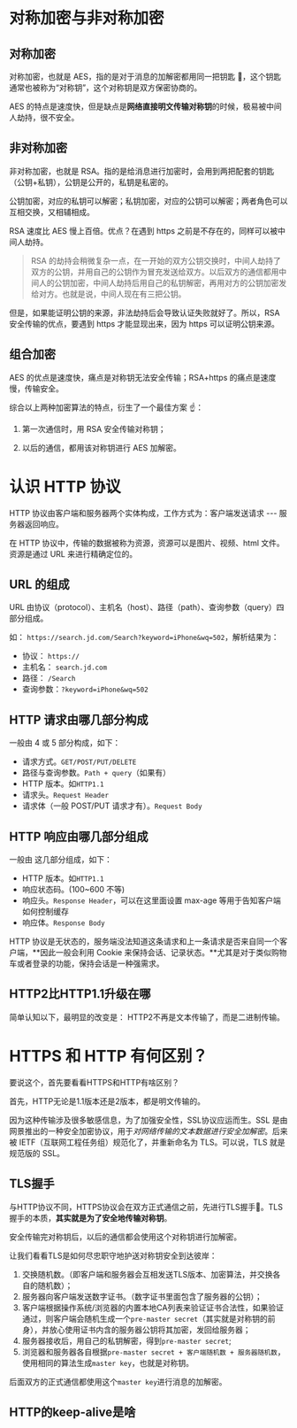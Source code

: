 # 对称加密与非对称加密

## 对称加密

对称加密，也就是 AES，指的是对于消息的加解密都用同一把钥匙 🔑，这个钥匙通常也被称为“对称钥”，这个对称钥是双方保密协商的。

AES 的特点是速度快，但是缺点是**网络直接明文传输对称钥**的时候，极易被中间人劫持，很不安全。

## 非对称加密

非对称加密，也就是 RSA。指的是给消息进行加密时，会用到两把配套的钥匙（公钥+私钥），公钥是公开的，私钥是私密的。

公钥加密，对应的私钥可以解密；私钥加密，对应的公钥可以解密；两者角色可以互相交换，又相辅相成。

RSA 速度比 AES 慢上百倍。优点？在遇到 https 之前是不存在的，同样可以被中间人劫持。

> RSA 的劫持会稍微复杂一点，在一开始的双方公钥交换时，中间人劫持了双方的公钥，并用自己的公钥作为冒充发送给双方。以后双方的通信都用中间人的公钥加密，中间人劫持后用自己的私钥解密，再用对方的公钥加密发给对方。也就是说，中间人现在有三把公钥。

但是，如果能证明公钥的来源，非法劫持后会导致认证失败就好了。所以，RSA 安全传输的优点，要遇到 https 才能显现出来，因为 https 可以证明公钥来源。

## 组合加密

AES 的优点是速度快，痛点是对称钥无法安全传输；RSA+https 的痛点是速度慢，传输安全。

综合以上两种加密算法的特点，衍生了一个最佳方案 ☝️：

1. 第一次通信时，用 RSA 安全传输对称钥；

2. 以后的通信，都用该对称钥进行 AES 加解密。

# 认识 HTTP 协议

HTTP 协议由客户端和服务器两个实体构成，工作方式为：客户端发送请求 --- 服务器返回响应。

在 HTTP 协议中，传输的数据被称为资源，资源可以是图片、视频、html 文件。资源是通过 URL 来进行精确定位的。

## URL 的组成

URL 由协议（protocol）、主机名（host）、路径（path）、查询参数（query）四部分组成。

如： `https://search.jd.com/Search?keyword=iPhone&wq=502`，解析结果为：

- 协议： `https://`
- 主机名： `search.jd.com`
- 路径： `/Search`
- 查询参数：`?keyword=iPhone&wq=502`

## HTTP 请求由哪几部分构成

一般由 4 或 5 部分构成，如下：

- 请求方式。`GET/POST/PUT/DELETE`
- 路径与查询参数。`Path + query`（如果有）
- HTTP 版本。如`HTTP1.1`
- 请求头。`Request Header`
- 请求体（一般 POST/PUT 请求才有）。`Request Body`

## HTTP 响应由哪几部分组成

一般由 这几部分组成，如下：

- HTTP 版本。如`HTTP1.1`
- 响应状态码。(100~600 不等)
- 响应头。`Response Header`，可以在这里面设置 max-age 等用于告知客户端如何控制缓存
- 响应体。`Response Body`

HTTP 协议是无状态的，服务端没法知道这条请求和上一条请求是否来自同一个客户端，**因此一般会利用 Cookie 来保持会话、记录状态。**尤其是对于类似购物车或者登录的功能，保持会话是一种强需求。

## HTTP2比HTTP1.1升级在哪

简单认知以下，最明显的改变是： HTTP2不再是文本传输了，而是二进制传输。


# HTTPS 和 HTTP 有何区别？

要说这个，首先要看看HTTPS和HTTP有啥区别？

首先，HTTP无论是1.1版本还是2版本，都是明文传输的。

因为这种传输涉及很多敏感信息，为了加强安全性，SSL协议应运而生。SSL 是由网景推出的一种安全加密协议，用于*对网络传输的文本数据进行安全加解密*。后来被 IETF（互联网工程任务组）规范化了，并重新命名为 TLS。可以说，TLS 就是规范版的 SSL。

## TLS握手

与HTTP协议不同，HTTPS协议会在双方正式通信之前，先进行TLS握手🤝。TLS握手的本质，**其实就是为了安全地传输对称钥**。

安全传输完对称钥后，以后的通信都会使用这个对称钥进行加解密。

让我们看看TLS是如何尽忠职守地护送对称钥安全到达彼岸：


1. 交换随机数。（即客户端和服务器会互相发送TLS版本、加密算法，并交换各自的随机数）；
2. 服务器向客户端发送数字证书。（数字证书里面包含了服务器的公钥）；
3. 客户端根据操作系统/浏览器的内置本地CA列表来验证证书合法性，如果验证通过，则客户端会随机生成一个`pre-master secret`（其实就是对称钥的前身），并放心使用证书内含的服务器公钥将其加密，发回给服务器；
4. 服务器接收后，用自己的私钥解密，得到`pre-master secret`;
5. 浏览器和服务器各自根据`pre-master secret + 客户端随机数 + 服务器随机数`，使用相同的算法生成`master key`，也就是对称钥。

后面双方的正式通信都使用这个`master key`进行消息的加解密。

## HTTP的keep-alive是啥


